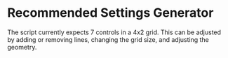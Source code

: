 # Recommended Settings Generator

The script currently expects 7 controls in a 4x2 grid. This can be adjusted by adding or removing lines, changing the grid size, and adjusting the geometry.
